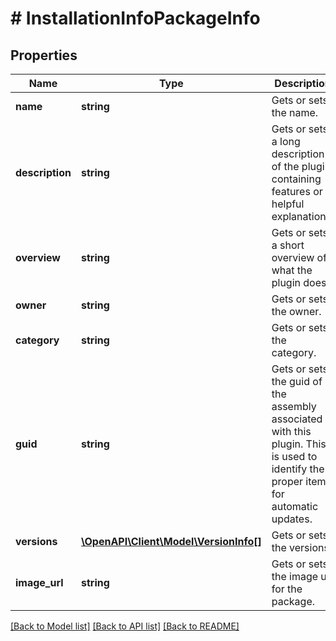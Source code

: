 # # InstallationInfoPackageInfo

## Properties

Name | Type | Description | Notes
------------ | ------------- | ------------- | -------------
**name** | **string** | Gets or sets the name. | [optional]
**description** | **string** | Gets or sets a long description of the plugin containing features or helpful explanations. | [optional]
**overview** | **string** | Gets or sets a short overview of what the plugin does. | [optional]
**owner** | **string** | Gets or sets the owner. | [optional]
**category** | **string** | Gets or sets the category. | [optional]
**guid** | **string** | Gets or sets the guid of the assembly associated with this plugin.  This is used to identify the proper item for automatic updates. | [optional]
**versions** | [**\OpenAPI\Client\Model\VersionInfo[]**](VersionInfo.md) | Gets or sets the versions. | [optional]
**image_url** | **string** | Gets or sets the image url for the package. | [optional]

[[Back to Model list]](../../README.md#models) [[Back to API list]](../../README.md#endpoints) [[Back to README]](../../README.md)
